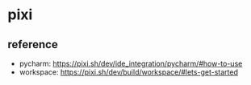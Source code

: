 # pixi

## reference

- pycharm: https://pixi.sh/dev/ide_integration/pycharm/#how-to-use
- workspace: https://pixi.sh/dev/build/workspace/#lets-get-started